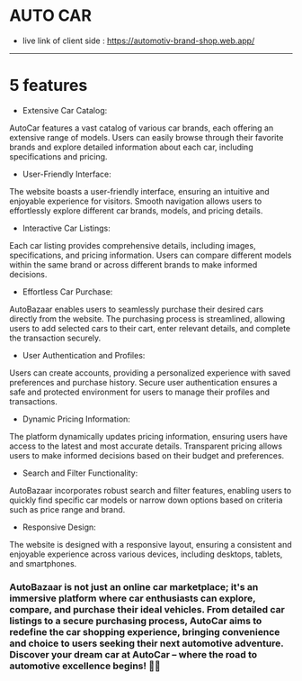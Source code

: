 # AUTO CAR

* live link of client side : https://automotiv-brand-shop.web.app/ 


---------------------------------
# 5 features 
* Extensive Car Catalog:

AutoCar features a vast catalog of various car brands, each offering an extensive range of models.
Users can easily browse through their favorite brands and explore detailed information about each car, including specifications and pricing.
* User-Friendly Interface:

The website boasts a user-friendly interface, ensuring an intuitive and enjoyable experience for visitors.
Smooth navigation allows users to effortlessly explore different car brands, models, and pricing details.
* Interactive Car Listings:

Each car listing provides comprehensive details, including images, specifications, and pricing information.
Users can compare different models within the same brand or across different brands to make informed decisions.
* Effortless Car Purchase:

AutoBazaar enables users to seamlessly purchase their desired cars directly from the website.
The purchasing process is streamlined, allowing users to add selected cars to their cart, enter relevant details, and complete the transaction securely.
* User Authentication and Profiles:

Users can create accounts, providing a personalized experience with saved preferences and purchase history.
Secure user authentication ensures a safe and protected environment for users to manage their profiles and transactions.
* Dynamic Pricing Information:

The platform dynamically updates pricing information, ensuring users have access to the latest and most accurate details.
Transparent pricing allows users to make informed decisions based on their budget and preferences.
* Search and Filter Functionality:

AutoBazaar incorporates robust search and filter features, enabling users to quickly find specific car models or narrow down options based on criteria such as price range and brand.
* Responsive Design:

The website is designed with a responsive layout, ensuring a consistent and enjoyable experience across various devices, including desktops, tablets, and smartphones.
### AutoBazaar is not just an online car marketplace; it's an immersive platform where car enthusiasts can explore, compare, and purchase their ideal vehicles. From detailed car listings to a secure purchasing process, AutoCar aims to redefine the car shopping experience, bringing convenience and choice to users seeking their next automotive adventure. Discover your dream car at AutoCar – where the road to automotive excellence begins! 🚗🌐
